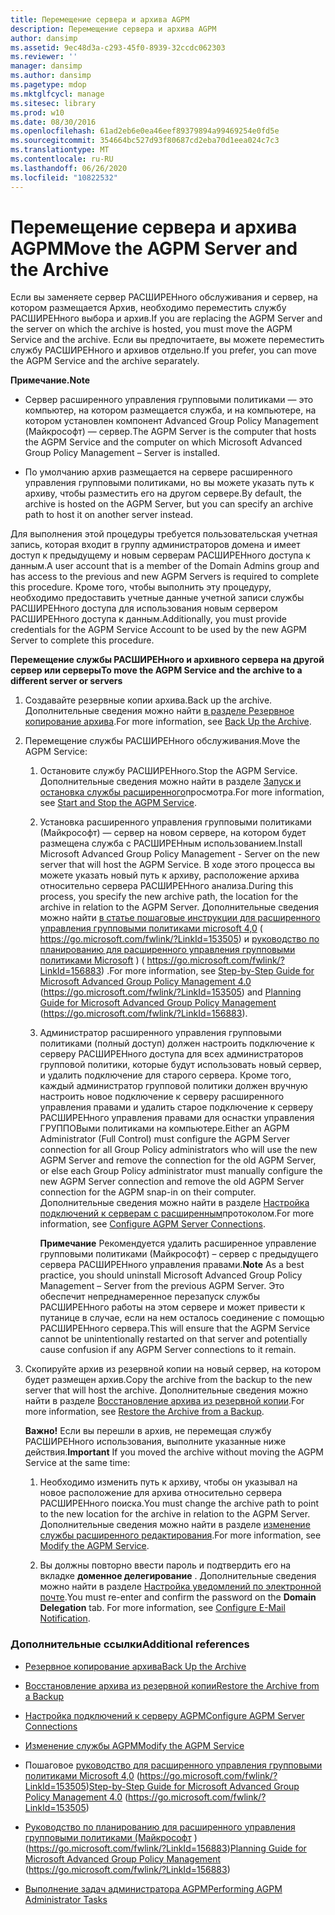 ```yaml
---
title: Перемещение сервера и архива AGPM
description: Перемещение сервера и архива AGPM
author: dansimp
ms.assetid: 9ec48d3a-c293-45f0-8939-32ccdc062303
ms.reviewer: ''
manager: dansimp
ms.author: dansimp
ms.pagetype: mdop
ms.mktglfcycl: manage
ms.sitesec: library
ms.prod: w10
ms.date: 08/30/2016
ms.openlocfilehash: 61ad2eb6e0ea46eef89379894a99469254e0fd5e
ms.sourcegitcommit: 354664bc527d93f80687cd2eba70d1eea024c7c3
ms.translationtype: MT
ms.contentlocale: ru-RU
ms.lasthandoff: 06/26/2020
ms.locfileid: "10822532"
---
```

# <span data-ttu-id="86303-103">Перемещение сервера и архива AGPM</span><span class="sxs-lookup"><span data-stu-id="86303-103">Move the AGPM Server and the Archive</span></span>


<span data-ttu-id="86303-104">Если вы заменяете сервер РАСШИРЕНного обслуживания и сервер, на котором размещается Архив, необходимо переместить службу РАСШИРЕНного выбора и архив.</span><span class="sxs-lookup"><span data-stu-id="86303-104">If you are replacing the AGPM Server and the server on which the archive is hosted, you must move the AGPM Service and the archive.</span></span> <span data-ttu-id="86303-105">Если вы предпочитаете, вы можете переместить службу РАСШИРЕНного и архивов отдельно.</span><span class="sxs-lookup"><span data-stu-id="86303-105">If you prefer, you can move the AGPM Service and the archive separately.</span></span>

**<span data-ttu-id="86303-106">Примечание.</span><span class="sxs-lookup"><span data-stu-id="86303-106">Note</span></span>**  
-   <span data-ttu-id="86303-107">Сервер расширенного управления групповыми политиками — это компьютер, на котором размещается служба, и на компьютере, на котором установлен компонент Advanced Group Policy Management (Майкрософт) — сервер.</span><span class="sxs-lookup"><span data-stu-id="86303-107">The AGPM Server is the computer that hosts the AGPM Service and the computer on which Microsoft Advanced Group Policy Management – Server is installed.</span></span>

-   <span data-ttu-id="86303-108">По умолчанию архив размещается на сервере расширенного управления групповыми политиками, но вы можете указать путь к архиву, чтобы разместить его на другом сервере.</span><span class="sxs-lookup"><span data-stu-id="86303-108">By default, the archive is hosted on the AGPM Server, but you can specify an archive path to host it on another server instead.</span></span>

 

<span data-ttu-id="86303-109">Для выполнения этой процедуры требуется пользовательская учетная запись, которая входит в группу администраторов домена и имеет доступ к предыдущему и новым серверам РАСШИРЕНного доступа к данным.</span><span class="sxs-lookup"><span data-stu-id="86303-109">A user account that is a member of the Domain Admins group and has access to the previous and new AGPM Servers is required to complete this procedure.</span></span> <span data-ttu-id="86303-110">Кроме того, чтобы выполнить эту процедуру, необходимо предоставить учетные данные учетной записи службы РАСШИРЕНного доступа для использования новым сервером РАСШИРЕНного доступа к данным.</span><span class="sxs-lookup"><span data-stu-id="86303-110">Additionally, you must provide credentials for the AGPM Service Account to be used by the new AGPM Server to complete this procedure.</span></span>

**<span data-ttu-id="86303-111">Перемещение службы РАСШИРЕНного и архивного сервера на другой сервер или серверы</span><span class="sxs-lookup"><span data-stu-id="86303-111">To move the AGPM Service and the archive to a different server or servers</span></span>**

1.  <span data-ttu-id="86303-112">Создавайте резервные копии архива.</span><span class="sxs-lookup"><span data-stu-id="86303-112">Back up the archive.</span></span> <span data-ttu-id="86303-113">Дополнительные сведения можно найти [в разделе Резервное копирование архива](back-up-the-archive-agpm40.md).</span><span class="sxs-lookup"><span data-stu-id="86303-113">For more information, see [Back Up the Archive](back-up-the-archive-agpm40.md).</span></span>

2.  <span data-ttu-id="86303-114">Перемещение службы РАСШИРЕНного обслуживания.</span><span class="sxs-lookup"><span data-stu-id="86303-114">Move the AGPM Service:</span></span>

    1.  <span data-ttu-id="86303-115">Остановите службу РАСШИРЕНного.</span><span class="sxs-lookup"><span data-stu-id="86303-115">Stop the AGPM Service.</span></span> <span data-ttu-id="86303-116">Дополнительные сведения можно найти в разделе [Запуск и остановка службы расширенного](start-and-stop-the-agpm-service-agpm40.md)просмотра.</span><span class="sxs-lookup"><span data-stu-id="86303-116">For more information, see [Start and Stop the AGPM Service](start-and-stop-the-agpm-service-agpm40.md).</span></span>

    2.  <span data-ttu-id="86303-117">Установка расширенного управления групповыми политиками (Майкрософт) — сервер на новом сервере, на котором будет размещена служба с РАСШИРЕНным использованием.</span><span class="sxs-lookup"><span data-stu-id="86303-117">Install Microsoft Advanced Group Policy Management - Server on the new server that will host the AGPM Service.</span></span> <span data-ttu-id="86303-118">В ходе этого процесса вы можете указать новый путь к архиву, расположение архива относительно сервера РАСШИРЕНного анализа.</span><span class="sxs-lookup"><span data-stu-id="86303-118">During this process, you specify the new archive path, the location for the archive in relation to the AGPM Server.</span></span> <span data-ttu-id="86303-119">Дополнительные сведения можно найти [в статье пошаговые инструкции для расширенного управления групповыми политиками microsoft 4,0](https://go.microsoft.com/fwlink/?LinkId=153505) ( https://go.microsoft.com/fwlink/?LinkId=153505) и [руководство по планированию для расширенного управления групповыми политиками Microsoft](https://go.microsoft.com/fwlink/?LinkId=156883) ) ( https://go.microsoft.com/fwlink/?LinkId=156883) .</span><span class="sxs-lookup"><span data-stu-id="86303-119">For more information, see [Step-by-Step Guide for Microsoft Advanced Group Policy Management 4.0](https://go.microsoft.com/fwlink/?LinkId=153505) (https://go.microsoft.com/fwlink/?LinkId=153505) and [Planning Guide for Microsoft Advanced Group Policy Management](https://go.microsoft.com/fwlink/?LinkId=156883) (https://go.microsoft.com/fwlink/?LinkId=156883).</span></span>

    3.  <span data-ttu-id="86303-120">Администратор расширенного управления групповыми политиками (полный доступ) должен настроить подключение к серверу РАСШИРЕНного доступа для всех администраторов групповой политики, которые будут использовать новый сервер, и удалить подключение для старого сервера. Кроме того, каждый администратор групповой политики должен вручную настроить новое подключение к серверу расширенного управления правами и удалить старое подключение к серверу РАСШИРЕНного управления правами для оснастки управления ГРУППОВыми политиками на компьютере.</span><span class="sxs-lookup"><span data-stu-id="86303-120">Either an AGPM Administrator (Full Control) must configure the AGPM Server connection for all Group Policy administrators who will use the new AGPM Server and remove the connection for the old AGPM Server, or else each Group Policy administrator must manually configure the new AGPM Server connection and remove the old AGPM Server connection for the AGPM snap-in on their computer.</span></span> <span data-ttu-id="86303-121">Дополнительные сведения можно найти в разделе [Настройка подключений к серверам с расширенным](configure-agpm-server-connections-agpm40.md)протоколом.</span><span class="sxs-lookup"><span data-stu-id="86303-121">For more information, see [Configure AGPM Server Connections](configure-agpm-server-connections-agpm40.md).</span></span>

        <span data-ttu-id="86303-122">**Примечание**  Рекомендуется удалить расширенное управление групповыми политиками (Майкрософт) – сервер с предыдущего сервера РАСШИРЕНного управления правами.</span><span class="sxs-lookup"><span data-stu-id="86303-122">**Note** As a best practice, you should uninstall Microsoft Advanced Group Policy Management – Server from the previous AGPM Server.</span></span> <span data-ttu-id="86303-123">Это обеспечит непреднамеренное перезапуск службы РАСШИРЕНного работы на этом сервере и может привести к путанице в случае, если на нем осталось соединение с помощью РАСШИРЕНного сервера.</span><span class="sxs-lookup"><span data-stu-id="86303-123">This will ensure that the AGPM Service cannot be unintentionally restarted on that server and potentially cause confusion if any AGPM Server connections to it remain.</span></span>

         

3.  <span data-ttu-id="86303-124">Скопируйте архив из резервной копии на новый сервер, на котором будет размещен архив.</span><span class="sxs-lookup"><span data-stu-id="86303-124">Copy the archive from the backup to the new server that will host the archive.</span></span> <span data-ttu-id="86303-125">Дополнительные сведения можно найти в разделе [Восстановление архива из резервной копии](restore-the-archive-from-a-backup-agpm40.md).</span><span class="sxs-lookup"><span data-stu-id="86303-125">For more information, see [Restore the Archive from a Backup](restore-the-archive-from-a-backup-agpm40.md).</span></span>

    <span data-ttu-id="86303-126">**Важно!**  Если вы перешли в архив, не перемещая службу РАСШИРЕНного использования, выполните указанные ниже действия.</span><span class="sxs-lookup"><span data-stu-id="86303-126">**Important** If you moved the archive without moving the AGPM Service at the same time:</span></span>

    1.  <span data-ttu-id="86303-127">Необходимо изменить путь к архиву, чтобы он указывал на новое расположение для архива относительно сервера РАСШИРЕНного поиска.</span><span class="sxs-lookup"><span data-stu-id="86303-127">You must change the archive path to point to the new location for the archive in relation to the AGPM Server.</span></span> <span data-ttu-id="86303-128">Дополнительные сведения можно найти в разделе [изменение службы расширенного редактирования](modify-the-agpm-service-agpm40.md).</span><span class="sxs-lookup"><span data-stu-id="86303-128">For more information, see [Modify the AGPM Service](modify-the-agpm-service-agpm40.md).</span></span>

    2.  <span data-ttu-id="86303-129">Вы должны повторно ввести пароль и подтвердить его на вкладке **доменное делегирование** . Дополнительные сведения можно найти в разделе [Настройка уведомлений по электронной почте](configure-e-mail-notification-agpm40.md).</span><span class="sxs-lookup"><span data-stu-id="86303-129">You must re-enter and confirm the password on the **Domain Delegation** tab. For more information, see [Configure E-Mail Notification](configure-e-mail-notification-agpm40.md).</span></span>

     

### <span data-ttu-id="86303-130">Дополнительные ссылки</span><span class="sxs-lookup"><span data-stu-id="86303-130">Additional references</span></span>

-   [<span data-ttu-id="86303-131">Резервное копирование архива</span><span class="sxs-lookup"><span data-stu-id="86303-131">Back Up the Archive</span></span>](back-up-the-archive-agpm40.md)

-   [<span data-ttu-id="86303-132">Восстановление архива из резервной копии</span><span class="sxs-lookup"><span data-stu-id="86303-132">Restore the Archive from a Backup</span></span>](restore-the-archive-from-a-backup-agpm40.md)

-   [<span data-ttu-id="86303-133">Настройка подключений к серверу AGPM</span><span class="sxs-lookup"><span data-stu-id="86303-133">Configure AGPM Server Connections</span></span>](configure-agpm-server-connections-agpm40.md)

-   [<span data-ttu-id="86303-134">Изменение службы AGPM</span><span class="sxs-lookup"><span data-stu-id="86303-134">Modify the AGPM Service</span></span>](modify-the-agpm-service-agpm40.md)

-   <span data-ttu-id="86303-135">Пошаговое [руководство для расширенного управления групповыми политиками Microsoft 4,0](https://go.microsoft.com/fwlink/?LinkId=153505) (https://go.microsoft.com/fwlink/?LinkId=153505)</span><span class="sxs-lookup"><span data-stu-id="86303-135">[Step-by-Step Guide for Microsoft Advanced Group Policy Management 4.0](https://go.microsoft.com/fwlink/?LinkId=153505) (https://go.microsoft.com/fwlink/?LinkId=153505)</span></span>

-   <span data-ttu-id="86303-136">[Руководство по планированию для расширенного управления групповыми политиками (Майкрософт](https://go.microsoft.com/fwlink/?LinkId=156883) ) (https://go.microsoft.com/fwlink/?LinkId=156883)</span><span class="sxs-lookup"><span data-stu-id="86303-136">[Planning Guide for Microsoft Advanced Group Policy Management](https://go.microsoft.com/fwlink/?LinkId=156883) (https://go.microsoft.com/fwlink/?LinkId=156883)</span></span>

-   [<span data-ttu-id="86303-137">Выполнение задач администратора AGPM</span><span class="sxs-lookup"><span data-stu-id="86303-137">Performing AGPM Administrator Tasks</span></span>](performing-agpm-administrator-tasks-agpm40.md)

 

 





